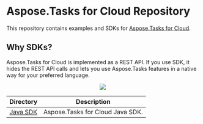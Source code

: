 # Aspose.Tasks for Cloud Repository
This repository contains examples and SDKs for [Aspose.Tasks for Cloud](http://www.aspose.com/cloud/project-management-api.aspx).

## Why SDKs?
Aspose.Tasks for Cloud is implemented as a REST API. If you use SDK, it hides the REST API calls and lets you use Aspose.Tasks features in a native way for your preferred language.

<p align="center">
  <a title="Download complete Aspose.Tasks for Cloud source code" href="https://github.com/asposetasks/Aspose_Tasks_Cloud/archive/master.zip">
	<img src="https://raw.github.com/AsposeExamples/java-examples-dashboard/master/images/downloadZip-Button-Large.png" />
  </a>
</p>

Directory | Description
--------- | -----------
[Java SDK](https://github.com/asposetasks/Aspose_Tasks_Cloud/tree/master/SDKs/Aspose.Tasks_Cloud_SDK_for_Java)  |  Aspose.Tasks for Cloud Java SDK.

